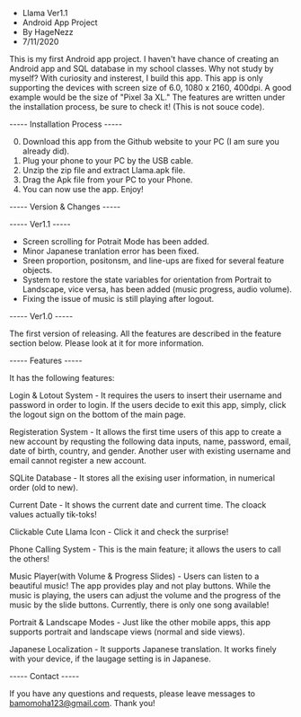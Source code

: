 - Llama Ver1.1
- Android App Project
- By HageNezz	
- 7/11/2020	

This is my first Android app project. I haven't have chance of creating an Android app
and SQL database in my school classes. Why not study by myself? With curiosity and insterest, 
I build this app. This app is only supporting the devices with screen size of 6.0, 1080 x 2160, 400dpi.
A good example would be the size of "Pixel 3a XL." The features are written under 
the installation process, be sure to check it! (This is not souce code).


----- Installation Process -----

0. Download this app from the Github website to your PC (I am sure you already did).
1. Plug your phone to your PC by the USB cable. 
2. Unzip the zip file and extract Llama.apk file. 
3. Drag the Apk file from your PC to your Phone. 
4. You can now use the app. Enjoy!


----- Version & Changes -----

----- Ver1.1 -----

- Screen scrolling for Potrait Mode has been added. 
- Minor Japanese tranlation error has been fixed.
- Sreen proportion, positonsm, and line-ups are fixed for several feature objects. 
- System to restore the state variables for orientation from Portrait to Landscape, 
vice versa, has been added (music progress, audio volume).
- Fixing the issue of music is still playing after logout. 


----- Ver1.0 -----

The first version of releasing. All the features are described in the feature section below. 
Please look at it for more information. 


----- Features -----

It has the following features:

Login & Lotout System - It requires the users to insert their username and password in order to login. If the users 
decide to exit this app, simply, click the logout sign on the bottom of the main page. 

Registeration System - It allows the first time users of this app to create a new account by requsting the
following data inputs, name, password, email, date of birth, country, and gender. Another user with existing username
and email cannot register a new account.

SQLite Database - It stores all the exising user information, in numerical order (old to new).

Current Date - It shows the current date and current time. The cloack values actually tik-toks!

Clickable Cute Llama Icon - Click it and check the surprise!

Phone Calling System - This is the main feature; it allows the users to call the others!

Music Player(with Volume & Progress Slides) - Users can listen to a beautiful music! The app provides 
play and not play buttons. While the music is playing, the users can adjust the volume and the progress of the 
music by the slide buttons. Currently, there is only one song available!

Portrait & Landscape Modes - Just like the other mobile apps, this app supports portrait and landscape views
(normal and side views). 

Japanese Localization - It supports Japanese translation. It works finely with your device, if the laugage setting 
is in Japanese.


----- Contact -----

If you have any questions and requests, please leave messages to bamomoha123@gmail.com. 
Thank you!


